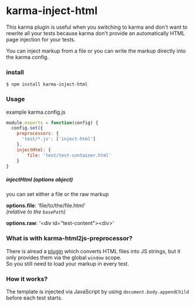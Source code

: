 # karma-inject-html

This karma plugin is useful when you switching to karma and don't want to rewrite
all your tests because karma don't provide an automatically HTML page injection for your tests.

You can inject markup from a file or you can write the markup directly into the karma config.

### install

    $ npm install karma-inject-html

### Usage

example karma.config.js

```js
module.exports = function(config) {
  config.set({
    preprocessors: {
      'test/*.js': ['inject-html']
    },
    injectHtml: {
        file: 'test/test-container.html'
    }
}
```

##### injectHtml (options object)

you can set either a file or the raw markup

__options.file__: 'file/to/the/file.html'  
_(relative to the `basePath`)_

__options.raw__: '\<div id="test-content">\<div>'

### What is with karma-html2js-preprocessor?

There is alread a [plugin](https://github.com/karma-runner/karma-html2js-preprocessor) which converts HTML files into JS strings, but it only provides
them via the global `window` scope.  
So you still need to load your markup in every test.

### How it works?

The template is injected via JavaScript by using `document.body.appendChild`
before each test starts.
